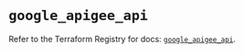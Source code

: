 # `google_apigee_api`

Refer to the Terraform Registry for docs: [`google_apigee_api`](https://registry.terraform.io/providers/hashicorp/google/6.29.0/docs/resources/apigee_api).
